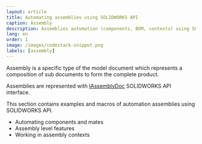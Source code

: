 ```yaml
---
layout: article
title: Automating assemblies using SOLIDWORKS API
caption: Assembly
description: Assemblies automation (components, BOM, contexts) using SOLIDWORKS API
lang: en
order: 1
image: /images/codestack-snippet.png
labels: [assembly]
---
```

Assembly is a specific type of the model document which represents a composition of sub documents to form the complete product.

Assemblies are represented with [IAssemblyDoc](http://help.solidworks.com/2018/english/api/sldworksapi/SolidWorks.Interop.sldworks~SolidWorks.Interop.sldworks.IAssemblyDoc.html) SOLIDWORKS API interface.

This section contains examples and macros of automation assemblies using SOLIDWORKS API.

* Automating components and mates
* Assembly level features
* Working in assembly contexts
